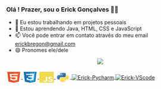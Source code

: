 ### Olá ! Prazer, sou o Erick Gonçalves 👋😁

- 🔭 Eu estou trabalhando em projetos pessoais 
- 🌱 Estou aprendendo Java, HTML, CSS e JavaScript
- 📫 Você pode entrar em contato através do meu email erickbregon@gmail.com
- 😄 Pronomes ele/dele

<div align="center">
  <a href="https://github.com/Saimonexk">
  <img height="180em" src="https://github-readme-stats.vercel.app/api?username=Saimonexk&show_icons=true&theme=dark&include_all_commits=true&count_private=true"/>
</div>
  
  <div style="display: inline_block"><br>
 <img align="center" alt="Erick-HTML" height="30" width="40" src="https://raw.githubusercontent.com/devicons/devicon/master/icons/html5/html5-original.svg" />
   <img align="center" alt="Erick-CSS" height="30" width="40" src="https://raw.githubusercontent.com/devicons/devicon/master/icons/css3/css3-original.svg" /> 
    <img align="center" alt="Erick-JS" height="30" width="40" src="https://raw.githubusercontent.com/devicons/devicon/master/icons/javascript/javascript-plain.svg"/>
  <img align="center" alt="Erick-Python" height="30" width="40" src="https://raw.githubusercontent.com/devicons/devicon/master/icons/python/python-original.svg" />
<img align="center" alt="Erick-Pycharm" height="30" width="40" src="https://cdn.jsdelivr.net/gh/devicons/devicon/icons/pycharm/pycharm-original.svg" />
  <img align="center" alt="Erick-VScode" height="30" width="40" src="https://cdn.jsdelivr.net/gh/devicons/devicon/icons/vscode/vscode-original.svg" />            
</div>
   
